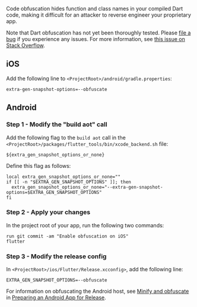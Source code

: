 Code obfuscation hides function and class names in your compiled Dart code, making it difficult for an attacker to reverse engineer your proprietary app.

Note that Dart obfuscation has not yet been thoroughly tested. Please [file a bug](https://github.com/flutter/flutter/issues) if you experience any issues. For more information, see [this issue on Stack Overflow](https://stackoverflow.com/questions/50542764/how-to-obfuscate-flutter-apps).

## iOS

Add the following line to `<ProjectRoot>/android/gradle.properties`:

```
extra-gen-snapshot-options=--obfuscate
```

## Android

### Step 1 - Modify the "build aot" call

Add the following flag to the `build aot` call in the
`<ProjectRoot>/packages/flutter_tools/bin/xcode_backend.sh` file:

```
${extra_gen_snapshot_options_or_none}
```

Define this flag as follows:

```
local extra_gen_snapshot_options_or_none=""
if [[ -n "$EXTRA_GEN_SNAPSHOT_OPTIONS" ]]; then
  extra_gen_snapshot_options_or_none="--extra-gen-snapshot-options=$EXTRA_GEN_SNAPSHOT_OPTIONS"
fi
```

### Step 2 - Apply your changes

In the project root of your app, run the following two commands:

```
run git commit -am "Enable obfuscation on iOS"
flutter
```

### Step 3 - Modify the release config

In `<ProjectRoot>/ios/Flutter/Release.xcconfig>`, add the
following line:

```
EXTRA_GEN_SNAPSHOT_OPTIONS=--obfuscate
```

For information on obfuscating the Android host, see [Minify and obfuscate](https://flutter.io/android-release/#minify-and-obfuscate) in [Preparing an Android App for Release](https://flutter.io/android-release/#minify-and-obfuscate).